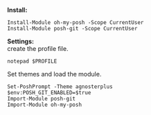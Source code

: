 **Install:**  
```
Install-Module oh-my-posh -Scope CurrentUser  
Install-Module posh-git -Scope CurrentUser  
```

**Settings:**  
create the profile file.  
```
notepad $PROFILE 
```

Set themes and load the module.  
```
Set-PoshPrompt -Theme agnosterplus  
$env:POSH_GIT_ENABLED=$true  
Import-Module posh-git  
Import-Module oh-my-posh  
```
